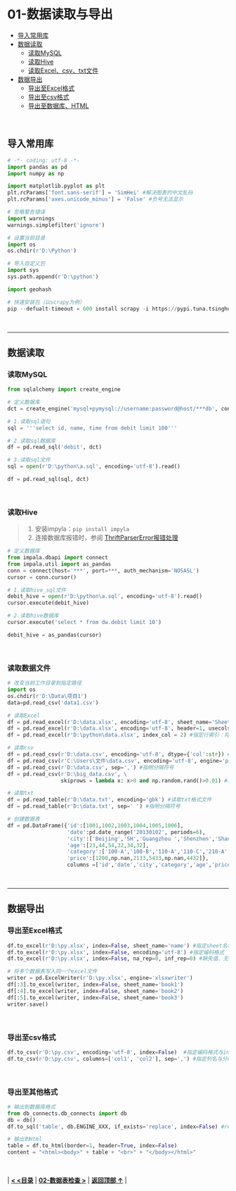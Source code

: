 # 01-数据读取与导出

- [导入常用库](#导入常用库)
- [数据读取](#数据读取)
  - [读取MySQL](#读取MySQL)
  - [读取Hive](#读取Hive)
  - [读取Excel、csv、txt文件](#读取数据文件)
- [数据导出](#数据导出)
  - [导出至Excel格式](#导出至Excel格式)
  - [导出至csv格式](#导出至csv格式)
  - [导出至数据库、HTML](#导出至其他格式)


<br/>

## 导入常用库

```python
# -*- coding: utf-8 -*-
import pandas as pd
import numpy as np

import matplotlib.pyplot as plt
plt.rcParams['font.sans-serif'] = 'SimHei' #解决图表的中文乱码
plt.rcParams['axes.unicode_minus'] = 'False' #负号无法显示

# 忽略警告错误
import warnings
warnings.simplefilter('ignore') 

# 设置当前目录
import os
os.chdir(r'D:\Python')

# 导入自定义包
import sys
sys.path.append(r'D:\python')

import geohash

# 快速安装包（以scrapy为例）
pip --defualt-timeout = 600 install scrapy -i https://pypi.tuna.tsinghua.edu.cn/simple 
```

<br/>

------

## 数据读取

### 读取MySQL

```python
from sqlalchemy import create_engine

# 定义数据库
dct = create_engine('mysql+pymysql://username:password@host/***db', connect_args={'charset': 'utf8'})

# 1.读取sql语句
sql = '''select id, name, time from debit limit 100'''

# 2.读取sql数据库
df = pd.read_sql('debit', dct)

# 3.读取sql文件
sql = open(r'D:\python\a.sql', encoding='utf-8').read()

df = pd.read_sql(sql, dct)
```

<br/>

### 读取Hive

> 1. 安装impyla：`pip install impyla`
> 2. 连接数据库报错时，参阅 [ThriftParserError报错处理](https://blog.csdn.net/sinolover/article/details/77714648)

```python
# 定义数据库
from impala.dbapi import connect
from impala.util import as_pandas
conn = connect(host='***', port=***, auth_mechanism='NOSASL')
cursor = conn.cursor()

# 1.读取hive_sql文件
debit_hive = open(r'D:\python\a.sql', encoding='utf-8').read()
cursor.execute(debit_hive)

# 2.读取hive数据库
cursor.execute('select * from dw.debit limit 10')

debit_hive = as_pandas(cursor)
```

<br/>

### 读取数据文件

```python
# 改变当前工作目录到指定路径
import os
os.chdir(r'D:\Data\项目1')
data=pd.read_csv('data1.csv')

# 读取Excel
df = pd.read_excel(r'D:\data.xlsx', encoding='utf-8', sheet_name='Sheet1') #指定表名
df = pd.read_excel(r'D:\data.xlsx', encoding='utf-8', header=1, usecols=[0,2]) #指定读取范围：第2行开始，第1、3列
df = pd.read_excel(r'D:\python\data.xlsx', index_col = 2) #指定行索引：将第3列作为索引

# 读取csv
df = pd.read_csv(r'D:\data.csv', encoding='utf-8', dtype={'col':str}) #指定某一列格式
df = pd.read_csv(r'C:\Users\文件\data.csv', encoding='utf-8', engine='python') #路径包含中文
df = pd.read_csv(r'D:\data.csv', sep=',') #指明分隔符号
df = pd.read_csv(r'D:\big_data.csv', \
                 skiprows = lambda x: x>0 and np.random.rand()>0.01) #先随机读取1%数据

# 读取txt
df = pd.read_table(r'D:\data.txt', encoding='gbk') #读取txt格式文件
df = pd.read_table(r'D:\data.txt', sep=' ') #指明分隔符号

# 创建数据表
df = pd.DataFrame({'id':[1001,1002,1003,1004,1005,1006], 
                   'date':pd.date_range('20130102', periods=6),
                   'city':['Beijing','SH','Guangzhou ','Shenzhen','Shanghai', 'Beijing'],
                   'age':[23,44,54,32,34,32],
                   'category':['100-A','100-B','110-A','110-C','210-A','130-F'],
                   'price':[1200,np.nan,2133,5433,np.nan,4432]},
                   columns =['id','date','city','category','age','price'])
```

<br/>

------

## 数据导出

### 导出至Excel格式

```python
df.to_excel(r'D:\py.xlsx', index=False, sheet_name='name') #指定sheet名称和index
df.to_excel(r'D:\py.xlsx', index=False, encoding='utf-8') #指定编码格式
df.to_excel(r'D:\py.xlsx', index=False, na_rep=0, inf_rep=0) #缺失值、无穷值填充为0

# 将多个数据表写入同一个excel文件
writer = pd.ExcelWriter(r'D:\py.xlsx', engine='xlsxwriter')
df[:3].to_excel(writer, index=False, sheet_name='book1')
df[:4].to_excel(writer, index=False, sheet_name='book2')
df[:5].to_excel(writer, index=False, sheet_name='book3')
writer.save()
```

<br/>

### 导出至csv格式

```python
df.to_csv(r'D:\py.csv', encoding='utf-8', index=False)  #指定编码格式与index
df.to_csv(r'D:\py.csv', columns=['col1', 'col2'], sep=',') #指定列名与分隔符
```

<br/>

### 导出至其他格式

```python
# 输出到数据库格式
from db_connects.db_connects import db
db = db()
df.to_sql('table', db.ENGINE_XXX, if_exists='replace', index=False) #replace：替换；attend：累增

# 输出到Html
table = df.to_html(border=1, header=True, index=False)
content = "<html><body>" + table + "<br>" + "</body></html>"
```

<br/>

| [**< <目录**](./README.md) | [**02-数据表检查 >**](./02-数据表检查.md) | [**返回顶部 ↑**](#01-数据读取与导出) |